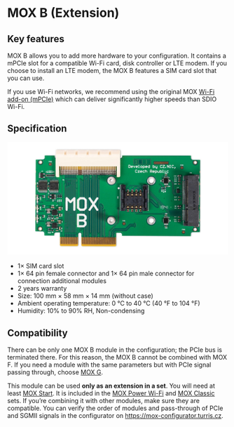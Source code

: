 # MOX B (Extension)

## Key features

MOX B allows you to add more hardware to your configuration. It contains a
mPCIe slot for a compatible Wi-Fi card, disk controller or LTE modem. If you
choose to install an LTE modem, the MOX B features a SIM card slot that you can
use.

If you use Wi-Fi networks, we recommend using the original MOX [Wi-Fi add-on
(mPCIe)](../addons.md#wi-fi-mpcie) which can deliver significantly higher
speeds than SDIO Wi-Fi.

## Specification

![Picture of the board](b.jpg)

* 1× SIM card slot
* 1× 64 pin female connector and 1× 64 pin male connector for connection additional modules
* 2 years warranty
* Size: 100 mm × 58 mm × 14 mm (without case)
* Ambient operating temperature: 0 °C to 40 °C (40 °F to 104 °F)
* Humidity: 10% to 90% RH, Non-condensing

## Compatibility

There can be only one MOX B module in the configuration; the PCIe bus is
terminated there. For this reason, the MOX B cannot be combined with MOX F. If
you need a module with the same parameters but with PCIe signal passing
through, choose [MOX G](g.md).

This module can be used **only as an extension in a set**. You will need at
least [MOX Start](../sets/start.md). It is included in the
[MOX Power Wi-Fi](../sets/powerwifi.md) and
[MOX Classic](../sets/classic.md) sets. If you’re combining it with other
modules, make sure they are compatible. You can verify the order of modules and
pass-through of PCIe and SGMII signals in the configurator on
<https://mox-configurator.turris.cz>.

